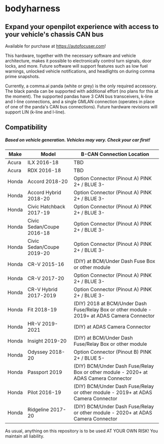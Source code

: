
# bodyharness
## Expand your openpilot experience with access to your vehicle's chassis CAN bus

Available for purchase at https://autofocuser.com!

This hardware, together with the necessary software and vehicle architecture, makes it possible to electronically control turn signals, door locks, and more. Future software will support features such as low fuel warnings, unlocked vehicle notifications, and headlights on during comma prime snapshots.

Currently, a comma.ai panda (white or grey) is the only required accessory. The black panda can be supported with additional effort (no plans for this at the moment). The supported pandas have 3 CAN bus transceivers, k-line and l-line connections, and a single GMLAN connection (operates in place of one of the panda's CAN bus connections). Future hardware revisions will support LIN (k-line and l-line).

## Compatibility
##### Based on vehicle generation. Vehicles may vary. Check your car first!
| Make | Model | B-CAN Connection Location |
| -- | -- | -- |
| Acura     | ILX 2016-18                   | TBD                                                                                             |
| Acura     | RDX 2016-18                   | TBD                                                                                           |
| Honda     | Accord 2018-20                | Option Connector (Pinout A) PINK 2+ / BLUE 3-                                                |
| Honda     | Accord Hybrid 2018-20         | Option Connector (Pinout A) PINK 2+ / BLUE 3-                                                |
| Honda     | Civic Hatchback 2017-19       | Option Connector (Pinout A) PINK 2+ / BLUE 3-                                                |
| Honda     | Civic Sedan/Coupe 2016-18     | Option Connector (Pinout A) PINK 2+ / BLUE 3-                                                |
| Honda     | Civic Sedan/Coupe 2019-20     | Option Connector (Pinout A) PINK 2+ / BLUE 3-                                                |                                              
| Honda     | CR-V 2015-16                  | (DIY) at BCM/Under Dash Fuse Box or other module                                             |
| Honda     | CR-V 2017-20                  | Option Connector (Pinout A) PINK 2+ / BLUE 3-                                                |                                              
| Honda     | CR-V Hybrid 2017-2019         | Option Connector (Pinout A) PINK 2+ / BLUE 3-                                                |
| Honda     | Fit 2018-19                   | (DIY) 2018 at BCM/Under Dash Fuse/Relay Box or other module - 2019+ at ADAS Camera Connector |
| Honda     | HR-V 2019-2021                | (DIY) at ADAS Camera Connector                                                               |
| Honda     | Insight 2019-20               | (DIY) at BCM/Under Dash Fuse/Relay Box or other module                                       |
| Honda     | Odyssey 2018-20               | Option Connector (Pinout B) PINK 2+ / BLUE 5-                                                |
| Honda     | Passport 2019                 | (DIY) BCM/Under Dash Fuse/Relay Box or other module - 2020+ at ADAS Camera Connector         |
| Honda     | Pilot 2016-19                 | (DIY) BCM/Under Dash Fuse/Relay or other module - 2019+ at ADAS Camera Connector             |
| Honda     | Ridgeline 2017-20             | (DIY) BCM/Under Dash Fuse/Relay or other module - 2020+ at ADAS Camera Connector             |

As usual, anything on this repository is to be used AT YOUR OWN RISK! You maintain all liability.
<!--stackedit_data:
eyJoaXN0b3J5IjpbMTAyMDg2MzIxNCw4MjI2NDQ3OTEsLTk1Nj
MwMjA3NiwtMTA4NjM2NzEwMiwxNDYwOTY0NjcxLDE2NzI0MDkw
NjIsLTE4NDM3OTQyNTAsLTIxNTEzMzYxMSwtMTEwMjgwNDYyNy
wxNTMyNDM0Mjk2XX0=
-->
